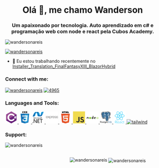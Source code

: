 <h1 align="center">Olá 👋, me chamo Wanderson</h1>
<h3 align="center">Um apaixonado por tecnologia. Auto aprendizado em c# e programação web com node e react pela Cubos Academy.</h3>

<p align="left"> <img src="https://komarev.com/ghpvc/?username=wandersonareis&label=Profile%20views&color=0e75b6&style=flat" alt="wandersonareis" /> </p>

<p align="left"> <a href="https://github.com/ryo-ma/github-profile-trophy"><img src="https://github-profile-trophy.vercel.app/?username=wandersonareis" alt="wandersonareis" /></a> </p>

- 🔭 Eu estou trabalhando recentemente no [Installer_Translation_FinalFantasyXIII_BlazorHybrid](https://github.com/wandersonareis/Installer_Translation_FinalFantasyXIII_BlazorHybrid)

<h3 align="left">Connect with me:</h3>
<p align="left">
<a href="https://linkedin.com/in/wandersonareis" target="blank"><img align="center" src="https://raw.githubusercontent.com/rahuldkjain/github-profile-readme-generator/master/src/images/icons/Social/linked-in-alt.svg" alt="wandersonareis" height="30" width="40" /></a>
<a href="https://discord.gg/4965" target="blank"><img align="center" src="https://raw.githubusercontent.com/rahuldkjain/github-profile-readme-generator/master/src/images/icons/Social/discord.svg" alt="4965" height="30" width="40" /></a>
</p>

<h3 align="left">Languages and Tools:</h3>
<p align="left"> <a href="https://www.w3schools.com/cs/" target="_blank" rel="noreferrer"> <img src="https://raw.githubusercontent.com/devicons/devicon/master/icons/csharp/csharp-original.svg" alt="csharp" width="40" height="40"/> </a> <a href="https://www.w3schools.com/css/" target="_blank" rel="noreferrer"> <img src="https://raw.githubusercontent.com/devicons/devicon/master/icons/css3/css3-original-wordmark.svg" alt="css3" width="40" height="40"/> </a> <a href="https://dotnet.microsoft.com/" target="_blank" rel="noreferrer"> <img src="https://raw.githubusercontent.com/devicons/devicon/master/icons/dot-net/dot-net-original-wordmark.svg" alt="dotnet" width="40" height="40"/> </a> <a href="https://expressjs.com" target="_blank" rel="noreferrer"> <img src="https://raw.githubusercontent.com/devicons/devicon/master/icons/express/express-original-wordmark.svg" alt="express" width="40" height="40"/> </a> <a href="https://www.w3.org/html/" target="_blank" rel="noreferrer"> <img src="https://raw.githubusercontent.com/devicons/devicon/master/icons/html5/html5-original-wordmark.svg" alt="html5" width="40" height="40"/> </a> <a href="https://developer.mozilla.org/en-US/docs/Web/JavaScript" target="_blank" rel="noreferrer"> <img src="https://raw.githubusercontent.com/devicons/devicon/master/icons/javascript/javascript-original.svg" alt="javascript" width="40" height="40"/> </a> <a href="https://nodejs.org" target="_blank" rel="noreferrer"> <img src="https://raw.githubusercontent.com/devicons/devicon/master/icons/nodejs/nodejs-original-wordmark.svg" alt="nodejs" width="40" height="40"/> </a> <a href="https://www.postgresql.org" target="_blank" rel="noreferrer"> <img src="https://raw.githubusercontent.com/devicons/devicon/master/icons/postgresql/postgresql-original-wordmark.svg" alt="postgresql" width="40" height="40"/> </a> <a href="https://reactjs.org/" target="_blank" rel="noreferrer"> <img src="https://raw.githubusercontent.com/devicons/devicon/master/icons/react/react-original-wordmark.svg" alt="react" width="40" height="40"/> </a> <a href="https://tailwindcss.com/" target="_blank" rel="noreferrer"> <img src="https://www.vectorlogo.zone/logos/tailwindcss/tailwindcss-icon.svg" alt="tailwind" width="40" height="40"/> </a> </p>

<h3 align="left">Support:</h3>
<p><a href="https://www.buymeacoffee.com/wandersonareis"> <img align="left" src="https://cdn.buymeacoffee.com/buttons/v2/default-yellow.png" height="50" width="210" alt="wandersonareis" /></a></p><br><br>


<p><img align="left" src="https://github-readme-stats.vercel.app/api/top-langs?username=wandersonareis&show_icons=true&locale=en&layout=compact" alt="wandersonareis" /></p>

<p>&nbsp;<img align="center" src="https://github-readme-stats.vercel.app/api?username=wandersonareis&show_icons=true&locale=en" alt="wandersonareis" /></p>
